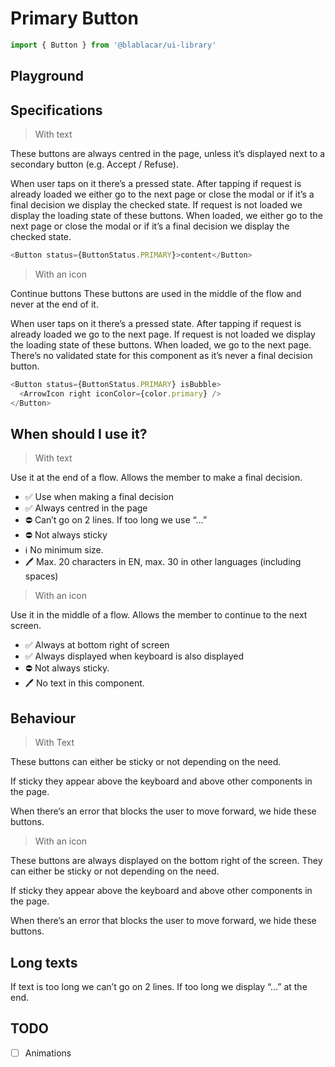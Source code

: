# Primary Button

```js
import { Button } from '@blablacar/ui-library'
```

## Playground

<!-- STORY -->

## Specifications

> With text

These buttons are always centred in the page, unless it’s displayed next to a secondary button (e.g. Accept / Refuse).

When user taps on it there’s a pressed state.
After tapping if request is already loaded we either go to the next page or close the modal or if it’s a final decision we display the checked state.
If request is not loaded we display the loading state of these buttons. When loaded, we either go to the next page or close the modal or if it’s a final decision we display the checked state.

```js
<Button status={ButtonStatus.PRIMARY}>content</Button>
```

> With an icon

Continue buttons
These buttons are used in the middle of the flow and never at the end of it.

When user taps on it there’s a pressed state.
After tapping if request is already loaded we go to the next page.
If request is not loaded we display the loading state of these buttons. When loaded, we go to the next page. There’s no validated state for this component as it’s never a final decision button.

```js
<Button status={ButtonStatus.PRIMARY} isBubble>
  <ArrowIcon right iconColor={color.primary} />
</Button>
```

## When should I use it?

> With text

Use it at the end of a flow. Allows the member to make a final decision.

- ✅ Use when making a final decision
- ✅ Always centred in the page
- ⛔️ Can’t go on 2 lines. If too long we use “…”
- ⛔️ Not always sticky
- ℹ️ No minimum size.
- 🖊 Max. 20 characters in EN, max. 30 in other languages (including spaces)

> With an icon

Use it in the middle of a flow. Allows the member to continue to the next screen.

- ✅ Always at bottom right of screen
- ✅ Always displayed when keyboard is also displayed
- ⛔️ Not always sticky.
- 🖊 No text in this component.

## Behaviour

> With Text

These buttons can either be sticky or not depending on the need.

If sticky they appear above the keyboard and above other components in the page.

When there’s an error that blocks the user to move forward, we hide these buttons.

> With an icon

These buttons are always displayed on the bottom right of the screen. They can either be sticky or not depending on the need.

If sticky they appear above the keyboard and above other components in the page.

When there’s an error that blocks the user to move forward, we hide these buttons.

## Long texts

If text is too long we can’t go on 2 lines. If too long we display “…” at the end.

## TODO

- [ ] Animations
